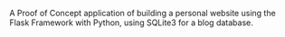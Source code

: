 A Proof of Concept application of building a personal website using the Flask Framework with Python, using SQLite3 for a blog database.
